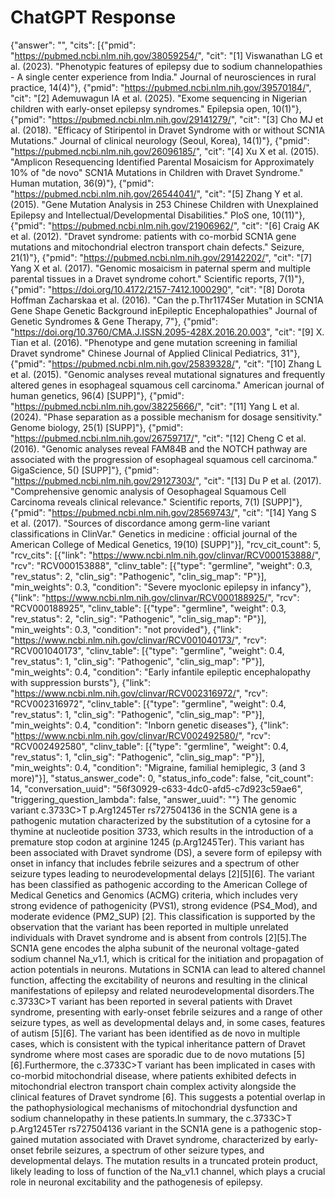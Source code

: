 # ChatGPT Response

{"answer": "", "cits": [{"pmid": "https://pubmed.ncbi.nlm.nih.gov/38059254/", "cit": "[1] Viswanathan LG et al. (2023). \"Phenotypic features of epilepsy due to sodium channelopathies - A single center experience from India.\" Journal of neurosciences in rural practice, 14(4)"}, {"pmid": "https://pubmed.ncbi.nlm.nih.gov/39570184/", "cit": "[2] Ademuwagun IA et al. (2025). \"Exome sequencing in Nigerian children with early-onset epilepsy syndromes.\" Epilepsia open, 10(1)"}, {"pmid": "https://pubmed.ncbi.nlm.nih.gov/29141279/", "cit": "[3] Cho MJ et al. (2018). \"Efficacy of Stiripentol in Dravet Syndrome with or without SCN1A Mutations.\" Journal of clinical neurology (Seoul, Korea), 14(1)"}, {"pmid": "https://pubmed.ncbi.nlm.nih.gov/26096185/", "cit": "[4] Xu X et al. (2015). \"Amplicon Resequencing Identified Parental Mosaicism for Approximately 10% of \"de novo\" SCN1A Mutations in Children with Dravet Syndrome.\" Human mutation, 36(9)"}, {"pmid": "https://pubmed.ncbi.nlm.nih.gov/26544041/", "cit": "[5] Zhang Y et al. (2015). \"Gene Mutation Analysis in 253 Chinese Children with Unexplained Epilepsy and Intellectual/Developmental Disabilities.\" PloS one, 10(11)"}, {"pmid": "https://pubmed.ncbi.nlm.nih.gov/21906962/", "cit": "[6] Craig AK et al. (2012). \"Dravet syndrome: patients with co-morbid SCN1A gene mutations and mitochondrial electron transport chain defects.\" Seizure, 21(1)"}, {"pmid": "https://pubmed.ncbi.nlm.nih.gov/29142202/", "cit": "[7] Yang X et al. (2017). \"Genomic mosaicism in paternal sperm and multiple parental tissues in a Dravet syndrome cohort.\" Scientific reports, 7(1)"}, {"pmid": "https://doi.org/10.4172/2157-7412.1000290", "cit": "[8] Dorota Hoffman Zacharskaa et al. (2016). \"Can the p.Thr1174Ser Mutation in SCN1A Gene Shape Genetic Background inEpileptic Encephalopathies\" Journal of Genetic Syndromes & Gene Therapy, 7"}, {"pmid": "https://doi.org/10.3760/CMA.J.ISSN.2095-428X.2016.20.003", "cit": "[9] X. Tian et al. (2016). \"Phenotype and gene mutation screening in familial Dravet syndrome\" Chinese Journal of Applied Clinical Pediatrics, 31"}, {"pmid": "https://pubmed.ncbi.nlm.nih.gov/25839328/", "cit": "[10] Zhang L et al. (2015). \"Genomic analyses reveal mutational signatures and frequently altered genes in esophageal squamous cell carcinoma.\" American journal of human genetics, 96(4) [SUPP]"}, {"pmid": "https://pubmed.ncbi.nlm.nih.gov/38225666/", "cit": "[11] Yang L et al. (2024). \"Phase separation as a possible mechanism for dosage sensitivity.\" Genome biology, 25(1) [SUPP]"}, {"pmid": "https://pubmed.ncbi.nlm.nih.gov/26759717/", "cit": "[12] Cheng C et al. (2016). \"Genomic analyses reveal FAM84B and the NOTCH pathway are associated with the progression of esophageal squamous cell carcinoma.\" GigaScience, 5() [SUPP]"}, {"pmid": "https://pubmed.ncbi.nlm.nih.gov/29127303/", "cit": "[13] Du P et al. (2017). \"Comprehensive genomic analysis of Oesophageal Squamous Cell Carcinoma reveals clinical relevance.\" Scientific reports, 7(1) [SUPP]"}, {"pmid": "https://pubmed.ncbi.nlm.nih.gov/28569743/", "cit": "[14] Yang S et al. (2017). \"Sources of discordance among germ-line variant classifications in ClinVar.\" Genetics in medicine : official journal of the American College of Medical Genetics, 19(10) [SUPP]"}], "rcv_cit_count": 5, "rcv_cits": [{"link": "https://www.ncbi.nlm.nih.gov/clinvar/RCV000153888/", "rcv": "RCV000153888", "clinv_table": [{"type": "germline", "weight": 0.3, "rev_status": 2, "clin_sig": "Pathogenic", "clin_sig_map": "P"}], "min_weights": 0.3, "condition": "Severe myoclonic epilepsy in infancy"}, {"link": "https://www.ncbi.nlm.nih.gov/clinvar/RCV000188925/", "rcv": "RCV000188925", "clinv_table": [{"type": "germline", "weight": 0.3, "rev_status": 2, "clin_sig": "Pathogenic", "clin_sig_map": "P"}], "min_weights": 0.3, "condition": "not provided"}, {"link": "https://www.ncbi.nlm.nih.gov/clinvar/RCV001040173/", "rcv": "RCV001040173", "clinv_table": [{"type": "germline", "weight": 0.4, "rev_status": 1, "clin_sig": "Pathogenic", "clin_sig_map": "P"}], "min_weights": 0.4, "condition": "Early infantile epileptic encephalopathy with suppression bursts"}, {"link": "https://www.ncbi.nlm.nih.gov/clinvar/RCV002316972/", "rcv": "RCV002316972", "clinv_table": [{"type": "germline", "weight": 0.4, "rev_status": 1, "clin_sig": "Pathogenic", "clin_sig_map": "P"}], "min_weights": 0.4, "condition": "Inborn genetic diseases"}, {"link": "https://www.ncbi.nlm.nih.gov/clinvar/RCV002492580/", "rcv": "RCV002492580", "clinv_table": [{"type": "germline", "weight": 0.4, "rev_status": 1, "clin_sig": "Pathogenic", "clin_sig_map": "P"}], "min_weights": 0.4, "condition": "Migraine, familial hemiplegic, 3 (and 3 more)"}], "status_answer_code": 0, "status_info_code": false, "cit_count": 14, "conversation_uuid": "56f30929-c633-4dc0-afd5-c7d923c59ae6", "triggering_question_lambda": false, "answer_uuid": ""}
The genomic variant c.3733C>T p.Arg1245Ter rs727504136 in the SCN1A gene is a pathogenic mutation characterized by the substitution of a cytosine for a thymine at nucleotide position 3733, which results in the introduction of a premature stop codon at arginine 1245 (p.Arg1245Ter). This variant has been associated with Dravet syndrome (DS), a severe form of epilepsy with onset in infancy that includes febrile seizures and a spectrum of other seizure types leading to neurodevelopmental delays [2][5][6]. The variant has been classified as pathogenic according to the American College of Medical Genetics and Genomics (ACMG) criteria, which includes very strong evidence of pathogenicity (PVS1), strong evidence (PS4_Mod), and moderate evidence (PM2_SUP) [2]. This classification is supported by the observation that the variant has been reported in multiple unrelated individuals with Dravet syndrome and is absent from controls [2][5].The SCN1A gene encodes the alpha subunit of the neuronal voltage-gated sodium channel Na_v1.1, which is critical for the initiation and propagation of action potentials in neurons. Mutations in SCN1A can lead to altered channel function, affecting the excitability of neurons and resulting in the clinical manifestations of epilepsy and related neurodevelopmental disorders.The c.3733C>T variant has been reported in several patients with Dravet syndrome, presenting with early-onset febrile seizures and a range of other seizure types, as well as developmental delays and, in some cases, features of autism [5][6]. The variant has been identified as de novo in multiple cases, which is consistent with the typical inheritance pattern of Dravet syndrome where most cases are sporadic due to de novo mutations [5][6].Furthermore, the c.3733C>T variant has been implicated in cases with co-morbid mitochondrial disease, where patients exhibited defects in mitochondrial electron transport chain complex activity alongside the clinical features of Dravet syndrome [6]. This suggests a potential overlap in the pathophysiological mechanisms of mitochondrial dysfunction and sodium channelopathy in these patients.In summary, the c.3733C>T p.Arg1245Ter rs727504136 variant in the SCN1A gene is a pathogenic stop-gained mutation associated with Dravet syndrome, characterized by early-onset febrile seizures, a spectrum of other seizure types, and developmental delays. The mutation results in a truncated protein product, likely leading to loss of function of the Na_v1.1 channel, which plays a crucial role in neuronal excitability and the pathogenesis of epilepsy.